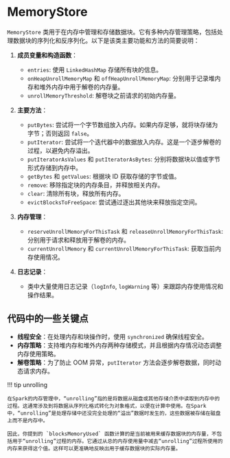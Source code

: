 # MemoryStore

`MemoryStore` 类用于在内存中管理和存储数据块。它有多种内存管理策略，包括处理数据块的序列化和反序列化。以下是该类主要功能和方法的简要说明：

1. **成员变量和构造函数**：
   - `entries`: 使用 `LinkedHashMap` 存储所有块的信息。
   - `onHeapUnrollMemoryMap` 和 `offHeapUnrollMemoryMap`: 分别用于记录堆内存和堆外内存中用于解卷的内存量。
   - `unrollMemoryThreshold`: 解卷块之前请求的初始内存量。

2. **主要方法**：
   - `putBytes`: 尝试将一个字节数组放入内存。如果内存足够，就将块存储为字节；否则返回 `false`。
   - `putIterator`: 尝试将一个迭代器中的数据放入内存。这是一个逐步解卷的过程，以避免内存溢出。
   - `putIteratorAsValues` 和 `putIteratorAsBytes`: 分别将数据块以值或字节形式存储到内存中。
   - `getBytes` 和 `getValues`: 根据块 ID 获取存储的字节或值。
   - `remove`: 移除指定块的内存条目，并释放相关内存。
   - `clear`: 清除所有块，释放所有内存。
   - `evictBlocksToFreeSpace`: 尝试通过逐出其他块来释放指定空间。

3. **内存管理**：
   - `reserveUnrollMemoryForThisTask` 和 `releaseUnrollMemoryForThisTask`: 分别用于请求和释放用于解卷的内存。
   - `currentUnrollMemory` 和 `currentUnrollMemoryForThisTask`: 获取当前内存使用情况。

4. **日志记录**：
   - 类中大量使用日志记录（`logInfo`, `logWarning` 等）来跟踪内存使用情况和操作结果。

## 代码中的一些关键点

- **线程安全**：在处理内存和块操作时，使用 `synchronized` 确保线程安全。
- **内存策略**：支持堆内存和堆外内存两种存储模式，并且根据内存情况动态调整内存使用策略。
- **解卷策略**：为了防止 OOM 异常，`putIterator` 方法会逐步解卷数据，同时动态请求内存。

!!! tip unrolling

    在Spark的内存管理中，“unrolling”指的是将数据从磁盘或其他存储介质中读取到内存中的过程。这通常涉及到将数据从序列化格式转化为对象格式，以便在计算中使用。在Spark中，“unrolling”是处理存储中还没完全处理的“溢出”数据时发生的，这些数据被存储在磁盘上而不是内存中。

    因此，你提到的 `blocksMemoryUsed` 函数计算的是当前被用来缓存数据块的内存量，不包括用于“unrolling”过程的内存。它通过从总的内存使用量中减去“unrolling”过程所使用的内存来获得这个值。这样可以更准确地反映出用于缓存数据块的实际内存量。
